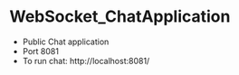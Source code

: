 # WebSocket_ChatApplication
- Public Chat application
- Port 8081
- To run chat: http://localhost:8081/
